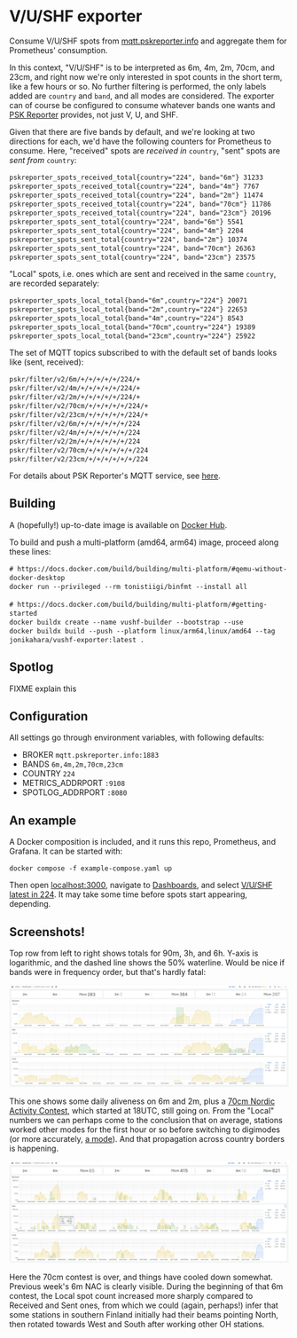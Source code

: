 # V/U/SHF exporter

Consume V/U/SHF spots from [mqtt.pskreporter.info](http://mqtt.pskreporter.info/)
and aggregate them for Prometheus' consumption.

In this context, "V/U/SHF" is to be interpreted as 6m, 4m, 2m, 70cm, and 23cm,
and right now we're only interested in spot counts in the short term, like a
few hours or so. No further filtering is performed, the only labels added are
`country` and `band`, and all modes are considered. The exporter can of course
be configured to consume whatever bands one wants and
[PSK Reporter](https://pskreporter.info/) provides, not just V, U, and SHF.

Given that there are five
bands by default, and we're looking at two directions for each, we'd have the
following counters for Prometheus to consume. Here, "received" spots are
_received in_ `country`, "sent" spots are _sent from_ `country`:

```
pskreporter_spots_received_total{country="224", band="6m"} 31233
pskreporter_spots_received_total{country="224", band="4m"} 7767
pskreporter_spots_received_total{country="224", band="2m"} 11474
pskreporter_spots_received_total{country="224", band="70cm"} 11786
pskreporter_spots_received_total{country="224", band="23cm"} 20196
pskreporter_spots_sent_total{country="224", band="6m"} 5541
pskreporter_spots_sent_total{country="224", band="4m"} 2204
pskreporter_spots_sent_total{country="224", band="2m"} 10374
pskreporter_spots_sent_total{country="224", band="70cm"} 26363
pskreporter_spots_sent_total{country="224", band="23cm"} 23575
```

"Local" spots, i.e. ones which are sent and received in the same `country`,
are recorded separately:

```
pskreporter_spots_local_total{band="6m",country="224"} 20071
pskreporter_spots_local_total{band="2m",country="224"} 22653
pskreporter_spots_local_total{band="4m",country="224"} 8543
pskreporter_spots_local_total{band="70cm",country="224"} 19389
pskreporter_spots_local_total{band="23cm",country="224"} 25922
```

The set of MQTT topics subscribed to with the default set of bands
looks like (sent, received):

```
pskr/filter/v2/6m/+/+/+/+/+/224/+
pskr/filter/v2/4m/+/+/+/+/+/224/+
pskr/filter/v2/2m/+/+/+/+/+/224/+
pskr/filter/v2/70cm/+/+/+/+/+/224/+
pskr/filter/v2/23cm/+/+/+/+/+/224/+
pskr/filter/v2/6m/+/+/+/+/+/+/224
pskr/filter/v2/4m/+/+/+/+/+/+/224
pskr/filter/v2/2m/+/+/+/+/+/+/224
pskr/filter/v2/70cm/+/+/+/+/+/+/224
pskr/filter/v2/23cm/+/+/+/+/+/+/224
```

For details about PSK Reporter's MQTT service, see
[here](http://mqtt.pskreporter.info/).

## Building

A (hopefully!) up-to-date image is available on [Docker Hub](https://hub.docker.com/repository/docker/jonikahara/vushf-exporter/).

To build and push a multi-platform (amd64, arm64) image, proceed along these lines:

```console
# https://docs.docker.com/build/building/multi-platform/#qemu-without-docker-desktop
docker run --privileged --rm tonistiigi/binfmt --install all

# https://docs.docker.com/build/building/multi-platform/#getting-started
docker buildx create --name vushf-builder --bootstrap --use
docker buildx build --push --platform linux/arm64,linux/amd64 --tag jonikahara/vushf-exporter:latest .
```

## Spotlog

FIXME explain this

## Configuration

All settings go through environment variables, with following defaults:

* BROKER `mqtt.pskreporter.info:1883`
* BANDS `6m,4m,2m,70cm,23cm`
* COUNTRY `224`
* METRICS_ADDRPORT `:9108`
* SPOTLOG_ADDRPORT `:8080`

## An example

A Docker composition is included, and it runs this repo, Prometheus, and Grafana.
It can be started with:

```console
docker compose -f example-compose.yaml up
```

Then open [localhost:3000](http://localhost:3000), navigate to
[Dashboards](http://localhost:3000/dashboards), and select
[V/U/SHF latest in 224](http://localhost:3000/d/667c54c3-0f26-4f16-817b-9e9b04046633/v-u-shf-latest-in-224?orgId=1&refresh=1m).
It may take some time before spots start appearing, depending.

## Screenshots!

Top row from left to right shows totals for 90m, 3h, and 6h. Y-axis is
logarithmic, and the dashed line shows the 50% waterline. Would be nice if bands were
in frequency order, but that's hardly fatal:

![Screenshot](screenshot-36h-70cm-heating.png)

This one shows some daily aliveness on 6m and 2m, plus a
[70cm Nordic Activity Contest](https://oh6zz.com/2024/rules/NAC_2024.htm),
which started at 18UTC, still going on. From the "Local" numbers we can perhaps
come to the conclusion that on average, stations worked other modes for the
first hour or so before switching to digimodes (or more accurately,
[a mode](https://en.wikipedia.org/wiki/FT8)). And that propagation across
country borders is happening.

![Screenshot](screenshot-144h-70cm-cooling.png)

Here the 70cm contest is over, and things have cooled down somewhat. Previous week's
6m NAC is clearly visible. During the beginning of that 6m contest, the Local spot
count increased more sharply compared to Received and Sent ones, from which we could
(again, perhaps!) infer that some stations in southern Finland initially had their
beams pointing North, then rotated towards West and South after working other OH
stations.
